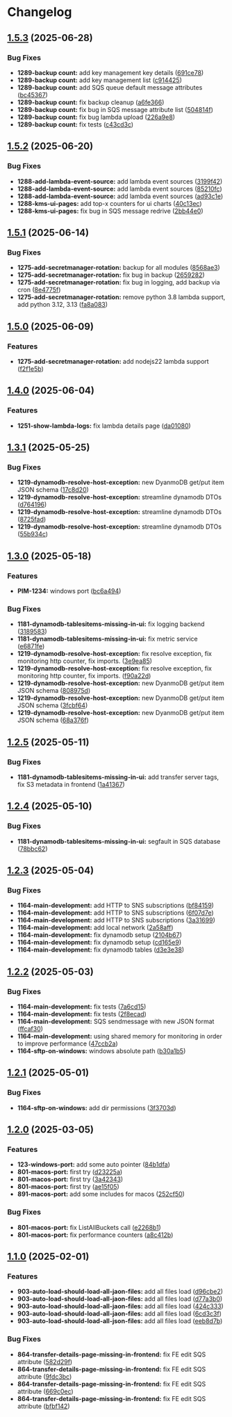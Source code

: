 # Changelog

## [1.5.3](https://github.com/jensvogt/awsmock/compare/v1.5.2...v1.5.3) (2025-06-28)

### Bug Fixes

* **1289-backup count:** add key management key
  details ([691ce78](https://github.com/jensvogt/awsmock/commit/691ce781e67a53f86b16697395dfeca19cfcfa35))
* **1289-backup count:** add key management
  list ([c914425](https://github.com/jensvogt/awsmock/commit/c9144252d162f2c1bb1002ee98da7b077809b06a))
* **1289-backup count:** add SQS queue default message
  attributes ([bc45367](https://github.com/jensvogt/awsmock/commit/bc4536760602561e9b96639ad988a460996b4b32))
* **1289-backup count:** fix backup
  cleanup ([a6fe366](https://github.com/jensvogt/awsmock/commit/a6fe366862e18543b077ef96ed16f30f0629f45e))
* **1289-backup count:** fix bug in SQS message attribute
  list ([504814f](https://github.com/jensvogt/awsmock/commit/504814f72c24b56ef0688d581b3a1f2ac3d50c2e))
* **1289-backup count:** fix bug lambda
  upload ([226a9e8](https://github.com/jensvogt/awsmock/commit/226a9e80edd92855257be7638faf3fc6af307876))
* **1289-backup count:** fix
  tests ([c43cd3c](https://github.com/jensvogt/awsmock/commit/c43cd3ca76f4f2d0f9e364be7a10bdb8e2727ca4))

## [1.5.2](https://github.com/jensvogt/awsmock/compare/v1.5.1...v1.5.2) (2025-06-20)

### Bug Fixes

* **1288-add-lambda-event-source:** add lambda event
  sources ([3199f42](https://github.com/jensvogt/awsmock/commit/3199f42409eae93920cae904239292b4935378be))
* **1288-add-lambda-event-source:** add lambda event
  sources ([85210fc](https://github.com/jensvogt/awsmock/commit/85210fcc1e3da1d79786d2286eb3217c4005b550))
* **1288-add-lambda-event-source:** add lambda event
  sources ([ad93c1e](https://github.com/jensvogt/awsmock/commit/ad93c1e878ee4ffb567a933f14ed84785b29b79a))
* **1288-kms-ui-pages:** add top-x counters for ui
  charts ([40c13ec](https://github.com/jensvogt/awsmock/commit/40c13eca2073db7eeb29fee504bdbbc95d6e0889))
* **1288-kms-ui-pages:** fix bug in SQS message
  redrive ([2bb44e0](https://github.com/jensvogt/awsmock/commit/2bb44e02aff7d81d9d7624d171bc8b4677283441))

## [1.5.1](https://github.com/jensvogt/awsmock/compare/v1.5.0...v1.5.1) (2025-06-14)

### Bug Fixes

* **1275-add-secretmanager-rotation:** backup for all
  modules ([8568ae3](https://github.com/jensvogt/awsmock/commit/8568ae3c8d23c303aab8190e6e8774b4e0bf1fdb))
* **1275-add-secretmanager-rotation:** fix bug in
  backup ([2659282](https://github.com/jensvogt/awsmock/commit/2659282f99dbceeb53e459a5a354a202d4525c51))
* **1275-add-secretmanager-rotation:** fix bug in logging, add backup via
  cron ([8e4775f](https://github.com/jensvogt/awsmock/commit/8e4775fffef3ccfabd04c6cb6de31d7abfbfd230))
* **1275-add-secretmanager-rotation:** remove python 3.8 lambda support, add python 3.12,
  3.13 ([fa8a083](https://github.com/jensvogt/awsmock/commit/fa8a08329afb3ed12d5437d1867d9e85ef0c1260))

## [1.5.0](https://github.com/jensvogt/awsmock/compare/v1.4.0...v1.5.0) (2025-06-09)

### Features

* **1275-add-secretmanager-rotation:** add nodejs22 lambda
  support ([f2f1e5b](https://github.com/jensvogt/awsmock/commit/f2f1e5b107a8bea681db335c425ada89c4c21ba6))

## [1.4.0](https://github.com/jensvogt/awsmock/compare/v1.3.1...v1.4.0) (2025-06-04)

### Features

* **1251-show-lambda-logs:** fix lambda details
  page ([da01080](https://github.com/jensvogt/awsmock/commit/da01080e8a296836f97a92a9aaedf0c92c5b71c4))

## [1.3.1](https://github.com/jensvogt/awsmock/compare/v1.3.0...v1.3.1) (2025-05-25)

### Bug Fixes

* **1219-dynamodb-resolve-host-exception:** new DyanmoDB get/put item JSON
  schema ([17c8d20](https://github.com/jensvogt/awsmock/commit/17c8d206cce3186d96bc95214f9de5333f6d45e2))
* **1219-dynamodb-resolve-host-exception:** streamline dynamodb
  DTOs ([d764196](https://github.com/jensvogt/awsmock/commit/d76419657b50403d90af91b6238f2e394265d2ea))
* **1219-dynamodb-resolve-host-exception:** streamline dynamodb
  DTOs ([8725fad](https://github.com/jensvogt/awsmock/commit/8725fad0507d37cf0bcf920f29fb98421fc90bf0))
* **1219-dynamodb-resolve-host-exception:** streamline dynamodb
  DTOs ([55b934c](https://github.com/jensvogt/awsmock/commit/55b934c7705a091f796858d0056afafa3c7db557))

## [1.3.0](https://github.com/jensvogt/awsmock/compare/v1.2.5...v1.3.0) (2025-05-18)

### Features

* **PIM-1234:** windows
  port ([bc6a494](https://github.com/jensvogt/awsmock/commit/bc6a494a1ba8caa57f73142093a25ccca3fc1b95))

### Bug Fixes

* **1181-dynamodb-tablesitems-missing-in-ui:** fix logging
  backend ([3189583](https://github.com/jensvogt/awsmock/commit/318958371385f5ea7ca97a0319e7959328f15ee0))
* **1181-dynamodb-tablesitems-missing-in-ui:** fix metric
  service ([e6871fe](https://github.com/jensvogt/awsmock/commit/e6871fe16082893d07fe8dd53474130203195718))
* **1219-dynamodb-resolve-host-exception:** fix resolve exception, fix monitoring http counter, fix
  imports. ([3e9ea85](https://github.com/jensvogt/awsmock/commit/3e9ea85217d8fc03ec21543477bc03ef8a583ff8))
* **1219-dynamodb-resolve-host-exception:** fix resolve exception, fix monitoring http counter, fix
  imports. ([f90a22d](https://github.com/jensvogt/awsmock/commit/f90a22dc6167bedb82e1241305cb6a9271f41f60))
* **1219-dynamodb-resolve-host-exception:** new DyanmoDB get/put item JSON
  schema ([808975d](https://github.com/jensvogt/awsmock/commit/808975d0bcffd04111f0a0d19c2254648fc925d6))
* **1219-dynamodb-resolve-host-exception:** new DyanmoDB get/put item JSON
  schema ([3fcbf64](https://github.com/jensvogt/awsmock/commit/3fcbf642c65138205ecbe7f96f3fdd5b38375f63))
* **1219-dynamodb-resolve-host-exception:** new DyanmoDB get/put item JSON
  schema ([68a376f](https://github.com/jensvogt/awsmock/commit/68a376f4e9d134c55fa99958ff579434f015ce0c))

## [1.2.5](https://github.com/jensvogt/awsmock/compare/v1.2.4...v1.2.5) (2025-05-11)

### Bug Fixes

* **1181-dynamodb-tablesitems-missing-in-ui:** add transfer server tags, fix S3 metadata in
  frontend ([1a41367](https://github.com/jensvogt/awsmock/commit/1a413673c669eeab8769cef281578f26c0ed1a71))

## [1.2.4](https://github.com/jensvogt/awsmock/compare/v1.2.3...v1.2.4) (2025-05-10)

### Bug Fixes

* **1181-dynamodb-tablesitems-missing-in-ui:** segfault in SQS
  database ([78bbc62](https://github.com/jensvogt/awsmock/commit/78bbc62251ecbf2674dc7ba47306234753f31435))

## [1.2.3](https://github.com/jensvogt/awsmock/compare/v1.2.2...v1.2.3) (2025-05-04)

### Bug Fixes

* **1164-main-development:** add HTTP to SNS
  subscriptions ([bf84159](https://github.com/jensvogt/awsmock/commit/bf841599858eec85fcc044ac177cbde8600c1af4))
* **1164-main-development:** add HTTP to SNS
  subscriptions ([6f07d7e](https://github.com/jensvogt/awsmock/commit/6f07d7e8d788326ee73e6c9def4d52c55c3071e1))
* **1164-main-development:** add HTTP to SNS
  subscriptions ([3a31699](https://github.com/jensvogt/awsmock/commit/3a316995c3b79cb16cd6be4b55b74a7dfa87162a))
* **1164-main-development:** add local
  network ([2a58aff](https://github.com/jensvogt/awsmock/commit/2a58affc825eb668e6656866429e3938592e01c9))
* **1164-main-development:** fix dynamodb
  setup ([2104b67](https://github.com/jensvogt/awsmock/commit/2104b67a1024798428e6b0779234cb2f729e96ec))
* **1164-main-development:** fix dynamodb
  setup ([cd165e9](https://github.com/jensvogt/awsmock/commit/cd165e9cd4310c0b97d881f3359915adc26ec0f5))
* **1164-main-development:** fix dynamodb
  tables ([d3e3e38](https://github.com/jensvogt/awsmock/commit/d3e3e38d0cbc3823c53658d3c3565993df5510a7))

## [1.2.2](https://github.com/jensvogt/awsmock/compare/v1.2.1...v1.2.2) (2025-05-03)

### Bug Fixes

* **1164-main-development:** fix
  tests ([7a6cd15](https://github.com/jensvogt/awsmock/commit/7a6cd15c4e5e8e7b65b59a8d4c2b2bebc79a8b13))
* **1164-main-development:** fix
  tests ([2f8ecad](https://github.com/jensvogt/awsmock/commit/2f8ecadba9dceb5784c32ac223131fa41e7f1fae))
* **1164-main-development:** SQS sendmessage with new JSON
  format ([ffcaf30](https://github.com/jensvogt/awsmock/commit/ffcaf30cf4af0292e603e3d1564494e2f6f81570))
* **1164-main-development:** using shared memory for monitoring in order to improve
  performance ([47ccb2a](https://github.com/jensvogt/awsmock/commit/47ccb2a0e60a2fc61b68b6552d3a9f9b9bbe5355))
* **1164-sftp-on-windows:** windows absolute
  path ([b30a1b5](https://github.com/jensvogt/awsmock/commit/b30a1b5373a3f0bb648bc2b2ceba1c699ba24d65))

## [1.2.1](https://github.com/jensvogt/awsmock/compare/v1.2.0...v1.2.1) (2025-05-01)

### Bug Fixes

* **1164-sftp-on-windows:** add dir
  permissions ([3f3703d](https://github.com/jensvogt/awsmock/commit/3f3703d7efbc9f6187a6ac79e00c752eeaadd9fd))

## [1.2.0](https://github.com/jensvogt/awsmock/compare/v1.1.0...v1.2.0) (2025-03-05)

### Features

* **123-windows-port:** add some auto
  pointer ([84b1dfa](https://github.com/jensvogt/awsmock/commit/84b1dfaa638b5aedb0c2b2070ac19f5115835eef))
* **801-macos-port:** first
  try ([d23225a](https://github.com/jensvogt/awsmock/commit/d23225a83ed023f9447a504d03d2476c77a96be7))
* **801-macos-port:** first
  try ([3a42343](https://github.com/jensvogt/awsmock/commit/3a423438ffaafcc69e2a77d9eacab88c839d6dd3))
* **801-macos-port:** first
  try ([ae15f05](https://github.com/jensvogt/awsmock/commit/ae15f05bf84c6c21c8d6998f6f748e12c16e15cc))
* **891-macos-port:** add some includes for
  macos ([252cf50](https://github.com/jensvogt/awsmock/commit/252cf50731ea3302ab42516e953679548ce6a359))

### Bug Fixes

* **801-macos-port:** fix ListAllBuckets
  call ([e2268b1](https://github.com/jensvogt/awsmock/commit/e2268b11c87ff4133745ae45f9c7df39f2f010a4))
* **801-macos-port:** fix performance
  counters ([a8c412b](https://github.com/jensvogt/awsmock/commit/a8c412bb2ebde4789f980cd2d5ee8a4365a7c0dd))

## [1.1.0](https://github.com/jensvogt/awsmock/compare/v1.0.1...v1.1.0) (2025-02-01)

### Features

* **903-auto-load-should-load-all-jaon-files:** add all files
  load ([d96cbe2](https://github.com/jensvogt/awsmock/commit/d96cbe2b8bb70f1dd208d78337ce850455defda1))
* **903-auto-load-should-load-all-jaon-files:** add all files
  load ([d77a3b0](https://github.com/jensvogt/awsmock/commit/d77a3b0701be39c0aff0fe3776ed3885afa42cb4))
* **903-auto-load-should-load-all-jaon-files:** add all files
  load ([424c333](https://github.com/jensvogt/awsmock/commit/424c333989beee279e1b735cf3f02769dd36aa25))
* **903-auto-load-should-load-all-jaon-files:** add all files
  load ([6cd3c3f](https://github.com/jensvogt/awsmock/commit/6cd3c3f77c9f1f715088671fd5836a83fe8eaa76))
* **903-auto-load-should-load-all-json-files:** add all files
  load ([eeb8d7b](https://github.com/jensvogt/awsmock/commit/eeb8d7b7155010f690b1de297e204b6ef88c22c2))

### Bug Fixes

* **864-transfer-details-page-missing-in-frontend:** fix FE edit SQS
  attribute ([582d29f](https://github.com/jensvogt/awsmock/commit/582d29f3714f0685986c9936457847faa6507919))
* **864-transfer-details-page-missing-in-frontend:** fix FE edit SQS
  attribute ([9fdc3bc](https://github.com/jensvogt/awsmock/commit/9fdc3bc531485832ad7c919fb87cccc72f2c88d4))
* **864-transfer-details-page-missing-in-frontend:** fix FE edit SQS
  attribute ([669c0ec](https://github.com/jensvogt/awsmock/commit/669c0ec7c5388616337e23b4b719cd01a7f62a6b))
* **864-transfer-details-page-missing-in-frontend:** fix FE edit SQS
  attribute ([bfbf142](https://github.com/jensvogt/awsmock/commit/bfbf142bd821aa2e8759a0cf1cec3e76f8bc5d9b))
